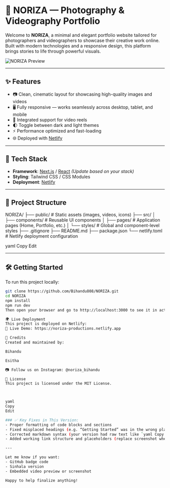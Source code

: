 # 📸 NORIZA — Photography & Videography Portfolio

Welcome to **NORIZA**, a minimal and elegant portfolio website tailored for photographers and videographers to showcase their creative work online. Built with modern technologies and a responsive design, this platform brings stories to life through powerful visuals.

![NORIZA Preview](https://user-images.githubusercontent.com/your-screenshot-here) <!-- Replace with actual image URL -->

---

## ✨ Features

- 📷 Clean, cinematic layout for showcasing high-quality images and videos  
- 🖥️ Fully responsive — works seamlessly across desktop, tablet, and mobile  
- 🎥 Integrated support for video reels  
- 🌓 Toggle between dark and light themes  
- ⚡ Performance optimized and fast-loading  
- 🌐 Deployed with [Netlify](https://netlify.com)

---

## 🚀 Tech Stack

- **Framework**: [Next.js](https://nextjs.org/) / [React](https://reactjs.org/) *(Update based on your stack)*
- **Styling**: Tailwind CSS / CSS Modules  
- **Deployment**: [Netlify](https://www.netlify.com/)

---

## 📂 Project Structure

NORIZA/
├── public/ # Static assets (images, videos, icons)
├── src/
│ ├── components/ # Reusable UI components
│ ├── pages/ # Application pages (Home, Portfolio, etc.)
│ └── styles/ # Global and component-level styles
├── .gitignore
├── README.md
├── package.json
└── netlify.toml # Netlify deployment configuration

yaml
Copy
Edit

---

## 🛠️ Getting Started

To run this project locally:

```bash
git clone https://github.com/Bihandu808/NORIZA.git
cd NORIZA
npm install
npm run dev
Then open your browser and go to http://localhost:3000 to see it in action.

🌍 Live Deployment
This project is deployed on Netlify:
🔗 Live Demo: https://noriza-productions.netlify.app

🙌 Credits
Created and maintained by:

Bihandu

Esitha 

📷 Follow us on Instagram: @noriza_bihandu

📜 License
This project is licensed under the MIT License.



yaml
Copy
Edit

### ✅ Key Fixes in This Version:
- Proper formatting of code blocks and sections
- Fixed misplaced headings (e.g. “Getting Started” was in the wrong place before)
- Corrected markdown syntax (your version had raw text like `yaml Copy Edit`)
- Added working link structure and placeholders (replace screenshot when ready)

---

Let me know if you want:
- GitHub badge code
- Sinhala version  
- Embedded video preview or screenshot

Happy to help finalize anything!
